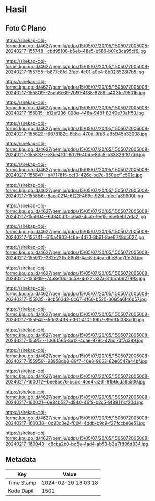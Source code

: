 # Hasil

## Foto C Plano

https://sirekap-obj-formc.kpu.go.id/4627/pemilu/pdpr/15/05/07/20/05/1505072005008-20240217-155748--cbd95108-b6eb-48e5-b586-b01c3ca95cf6.jpg

https://sirekap-obj-formc.kpu.go.id/4627/pemilu/pdpr/15/05/07/20/05/1505072005008-20240217-155755--b677c8fd-2fde-4c01-a9e4-8b026528f7b5.jpg

https://sirekap-obj-formc.kpu.go.id/4627/pemilu/pdpr/15/05/07/20/05/1505072005008-20240217-155809--25eb6c69-7b91-4185-8288-a403fe79501b.jpg

https://sirekap-obj-formc.kpu.go.id/4627/pemilu/pdpr/15/05/07/20/05/1505072005008-20240217-155815--b12ef236-098e-446a-9481-8349e70a1f50.jpg

https://sirekap-obj-formc.kpu.go.id/4627/pemilu/pdpr/15/05/07/20/05/1505072005008-20240217-155822--6676182c-6c8a-470d-9fb3-a95945b33008.jpg

https://sirekap-obj-formc.kpu.go.id/4627/pemilu/pdpr/15/05/07/20/05/1505072005008-20240217-155837--e3be410f-8029-40d5-8dc8-b33829f817d6.jpg

https://sirekap-obj-formc.kpu.go.id/4627/pemilu/pdpr/15/05/07/20/05/1505072005008-20240217-155847--b4717815-ccf3-426c-bd7e-950ecf1c501c.jpg

https://sirekap-obj-formc.kpu.go.id/4627/pemilu/pdpr/15/05/07/20/05/1505072005008-20240217-155856--8aea0214-6f23-469e-926f-bfeefa89900f.jpg

https://sirekap-obj-formc.kpu.go.id/4627/pemilu/pdpr/15/05/07/20/05/1505072005008-20240217-155904--6d340df0-c6a3-4cab-9e05-e5e5eb12e1a2.jpg

https://sirekap-obj-formc.kpu.go.id/4627/pemilu/pdpr/15/05/07/20/05/1505072005008-20240217-155741--615a4803-fc6e-4d73-8b91-8ae8748c5027.jpg

https://sirekap-obj-formc.kpu.go.id/4627/pemilu/pdpr/15/05/07/20/05/1505072005008-20240217-155911--232e23fb-86b8-4ac8-b4ca-dbe8ae7ffd2d.jpg

https://sirekap-obj-formc.kpu.go.id/4627/pemilu/pdpr/15/05/07/20/05/1505072005008-20240217-155919--74a8ef0d-dc58-4622-a37a-31b5a0627993.jpg

https://sirekap-obj-formc.kpu.go.id/4627/pemilu/pdpr/15/05/07/20/05/1505072005008-20240217-155935--8cb563d3-0c67-4f60-b520-3085a6f46b57.jpg

https://sirekap-obj-formc.kpu.go.id/4627/pemilu/pdpr/15/05/07/20/05/1505072005008-20240217-155942--50e250f8-e36f-410f-89b7-89d3fc338cd0.jpg

https://sirekap-obj-formc.kpu.go.id/4627/pemilu/pdpr/15/05/07/20/05/1505072005008-20240217-155951--1066f565-8a12-4cae-979c-42bd70f7d399.jpg

https://sirekap-obj-formc.kpu.go.id/4627/pemilu/pdpr/15/05/07/20/05/1505072005008-20240217-155959--93958db8-89f7-40e8-9663-82e6547a44bf.jpg

https://sirekap-obj-formc.kpu.go.id/4627/pemilu/pdpr/15/05/07/20/05/1505072005008-20240217-160012--bee8ae76-bcdc-4ee4-a26f-81b6cda8a530.jpg

https://sirekap-obj-formc.kpu.go.id/4627/pemilu/pdpr/15/05/07/20/05/1505072005008-20240217-160021--6e84b527-d840-46f9-b2c5-9f89111cf20d.jpg

https://sirekap-obj-formc.kpu.go.id/4627/pemilu/pdpr/15/05/07/20/05/1505072005008-20240217-160038--0d93c3e2-f004-4ddb-b9c9-f27fccbe6e51.jpg

https://sirekap-obj-formc.kpu.go.id/4627/pemilu/pdpr/15/05/07/20/05/1505072005008-20240217-160043--c8cba2b0-bc5a-4ad4-ab53-b3a7f896d834.jpg


## Metadata

| Key        | Value               |
| ---------- | ------------------- |
| Time Stamp | 2024-02-20 18:03:18 |
| Kode Dapil | 1501                |



